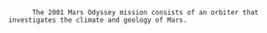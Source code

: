 
          The 2001 Mars Odyssey mission consists of an orbiter that investigates the climate and geology of Mars.
        